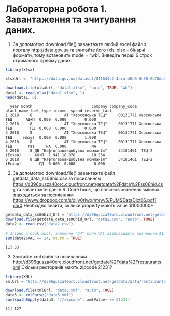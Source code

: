# Лабораторна робота 1. Завантаження та зчитування даних.

1. За допомогою download.file() завантажте любий excel файл з порталу http://data.gov.ua та зчитайте його (xls, xlsx – бінарні формати, тому встановить mode = “wb”. Виведіть перші 6 строк отриманого фрейму даних.
```r
library(xlsx)

xlsxUrl <- "https://data.gov.ua/dataset/841644c2-4eca-40b0-8e58-6b70db3fc481/resource/162f60ce-2048-4bb5-8546-c28f98aa6f4f/download/fuel_monthly_202002_full.xlsx"

download.file(xlsxUrl, "data1.xlsx", "auto", TRUE, "wb")
data1 <- read.xlsx("data1.xlsx", 1)
head(data1, 6);
```
```
  year month                          company company_code     plant_name fuel_type income  spend reserve_fact
1 2018     8              АТ "Херсонська ТЕЦ"     00131771 Херсонська ТЕЦ      АШ+П  0.000  0.000        0.000
2 2018     8              АТ "Херсонська ТЕЦ"     00131771 Херсонська ТЕЦ        ГД  0.000  0.000        0.000
3 2018     8              АТ "Херсонська ТЕЦ"     00131771 Херсонська ТЕЦ     мазут  0.000  0.000        1.008
4 2018     8              АТ "Херсонська ТЕЦ"     00131771 Херсонська ТЕЦ       газ     NA  0.000           NA
5 2018     8 ДВ "Нафтогазовидобувна компанія"     34181461  ТЕЦ-2 (Есхар)      АШ+П  1.941 18.378       18.254
6 2018     8 ДВ "Нафтогазовидобувна компанія"     34181461  ТЕЦ-2 (Есхар)        ГД  0.000  0.000        0.000
```
2. За допомогою download.file() завантажте файл getdata_data_ss06hid.csv за посиланням https://d396qusza40orc.cloudfront.net/getdata%2Fdata%2Fss06hid.csv та завантажте дані в R. Code book, що пояснює значення змінних знаходиться за посиланням https://www.dropbox.com/s/dijv0rlwo4mryv5/PUMSDataDict06.pdf?dl=0
Необхідно знайти, скільки property мають value $1000000+
```r
getdata_data_ss06hid_Url = "https://d396qusza40orc.cloudfront.net/getdata/data/ss06hid.csv"
download.file(getdata_data_ss06hid_Url, "data2.csv", "auto", TRUE)
data2 <- read.csv("data2.csv")

# Згідно з Cook book, значення "24" поля VAL відповідають значенням $1m+
sum(data2$VAL == 24, na.rm = TRUE)
```
```
[1] 53
```
3. Зчитайте xml файл за посиланням http://d396qusza40orc.cloudfront.net/getdata%2Fdata%2Frestaurants.xml
Скільки ресторанів мають zipcode 21231?
```r
library(XML)
xmlUrl = "http://d396qusza40orc.cloudfront.net/getdata/data/restaurants.xml"

download.file(xmlUrl, "data3.xml", "auto", TRUE)
data3 <- xmlParse("data3.xml")
sum(xpathSApply(data3, "//zipcode", xmlValue) == 21231)
```
```
[1] 127
```

